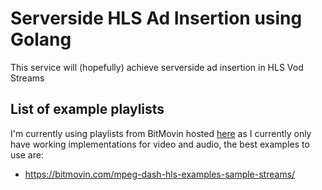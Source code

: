 # Serverside HLS Ad Insertion using Golang
This service will (hopefully) achieve serverside ad insertion in HLS Vod Streams

## List of example playlists

I'm currently using playlists from BitMovin hosted [here](https://bitmovin.com/mpeg-dash-hls-examples-sample-streams/) as I currently only have working implementations for video and audio, the best examples to use are:

- https://bitmovin.com/mpeg-dash-hls-examples-sample-streams/

